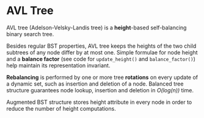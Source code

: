 # AVL Tree

AVL tree (Adelson-Velsky-Landis tree) is a **height**-based self-balancing binary search 
 tree.

Besides regular BST properties, AVL tree keeps the heights of the two child subtrees of 
 any node differ by at most one. Simple formulae for node height and a **balance factor** 
 (see code for `update_height()` and `balance_factor()`) help maintain its representation
 invariant.

**Rebalancing** is performed by one or more tree **rotations** on every update of a 
 dynamic set, such as insertion and deletion of a node. Balanced tree structure guarantees
 node lookup, insertion and deletion in *O(log(n))* time.

Augmented BST structure stores height attribute in every node in order to reduce the
 number of height computations.
